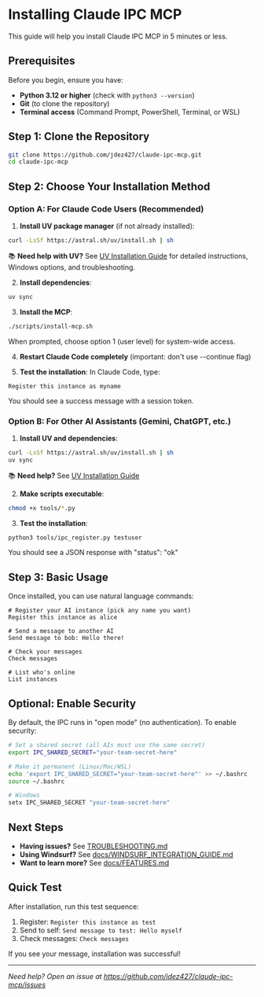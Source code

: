 # Installing Claude IPC MCP

This guide will help you install Claude IPC MCP in 5 minutes or less.

## Prerequisites

Before you begin, ensure you have:
- **Python 3.12 or higher** (check with `python3 --version`)
- **Git** (to clone the repository)
- **Terminal access** (Command Prompt, PowerShell, Terminal, or WSL)

## Step 1: Clone the Repository

```bash
git clone https://github.com/jdez427/claude-ipc-mcp.git
cd claude-ipc-mcp
```

## Step 2: Choose Your Installation Method

### Option A: For Claude Code Users (Recommended)

1. **Install UV package manager** (if not already installed):
```bash
curl -LsSf https://astral.sh/uv/install.sh | sh
```
📚 **Need help with UV?** See [UV Installation Guide](docs/INSTALL_UV.md) for detailed instructions, Windows options, and troubleshooting.

2. **Install dependencies**:
```bash
uv sync
```

3. **Install the MCP**:
```bash
./scripts/install-mcp.sh
```
When prompted, choose option 1 (user level) for system-wide access.

4. **Restart Claude Code completely** (important: don't use --continue flag)

5. **Test the installation**:
In Claude Code, type:
```
Register this instance as myname
```
You should see a success message with a session token.

### Option B: For Other AI Assistants (Gemini, ChatGPT, etc.)

1. **Install UV and dependencies**:
```bash
curl -LsSf https://astral.sh/uv/install.sh | sh
uv sync
```
📚 **Need help?** See [UV Installation Guide](docs/INSTALL_UV.md)

2. **Make scripts executable**:
```bash
chmod +x tools/*.py
```

3. **Test the installation**:
```bash
python3 tools/ipc_register.py testuser
```
You should see a JSON response with "status": "ok"

## Step 3: Basic Usage

Once installed, you can use natural language commands:

```
# Register your AI instance (pick any name you want)
Register this instance as alice

# Send a message to another AI
Send message to bob: Hello there!

# Check your messages
Check messages

# List who's online
List instances
```

## Optional: Enable Security

By default, the IPC runs in "open mode" (no authentication). To enable security:

```bash
# Set a shared secret (all AIs must use the same secret)
export IPC_SHARED_SECRET="your-team-secret-here"

# Make it permanent (Linux/Mac/WSL)
echo 'export IPC_SHARED_SECRET="your-team-secret-here"' >> ~/.bashrc
source ~/.bashrc

# Windows
setx IPC_SHARED_SECRET "your-team-secret-here"
```

## Next Steps

- **Having issues?** See [TROUBLESHOOTING.md](TROUBLESHOOTING.md)
- **Using Windsurf?** See [docs/WINDSURF_INTEGRATION_GUIDE.md](docs/WINDSURF_INTEGRATION_GUIDE.md)
- **Want to learn more?** See [docs/FEATURES.md](docs/FEATURES.md)

## Quick Test

After installation, run this test sequence:

1. Register: `Register this instance as test`
2. Send to self: `Send message to test: Hello myself`
3. Check messages: `Check messages`

If you see your message, installation was successful!

---
*Need help? Open an issue at https://github.com/jdez427/claude-ipc-mcp/issues*
